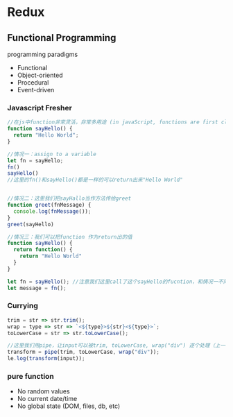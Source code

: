 # Redux

## Functional Programming

programming paradigms
- Functional
- Object-oriented
- Procedural
- Event-driven

### Javascript Fresher

```js
//在js中function非常灵活，非常多用途 (in javaScript, functions are first class citizens)。它可以assign给一个variable，他可以当参数pass给一个function
function sayHello() {
  return "Hello World";
}

//情况一：assign to a variable
let fn = sayHello;
fn()
sayHello()
//这里的fn()和sayHello()都是一样的可以return出来"Hello World"


//情况二：这里我们把sayHallo当作方法传给greet
function greet(fnMessage) {
  console.log(fnMessage());
}
greet(sayHello)

//情况三：我们可以把function 作为return出的值
function sayHello() {
  return function() {
    return "Hello World"
  }
}

let fn = sayHello(); //注意我们这里call了这个sayHello的fucntion，和情况一不同，这里fn就会变为我们在sayHello中的匿名函数。
let message = fn();

```

### Currying

```js 
trim = str => str.trim();
wrap = type => str => `<${type}>${str}<${type}>`;
toLowerCase = str => str.toLowerCase();

//这里我们用pipe，让input可以被trim, toLowerCase, wrap("div") 逐个处理（上一个的return是下一个的入参），trim, toLowerCase, wrap("div") 现在都是以str为input的function。
transform = pipe(trim, toLowerCase, wrap("div"));
le.log(transform(input));
```

### pure function
- No random values
- No current date/time
- No global state (DOM, files, db, etc)



